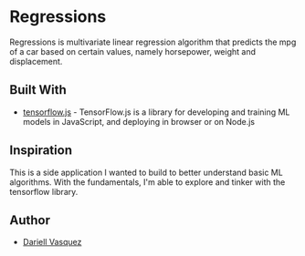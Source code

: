 # Regressions

Regressions is multivariate linear regression algorithm that predicts the mpg of a car based on certain values, namely horsepower, weight and displacement.

## Built With

* [tensorflow.js](https://www.tensorflow.org/js) - TensorFlow.js is a library for developing and training ML models in JavaScript, and deploying in browser or on Node.js

## Inspiration
This is a side application I wanted to build to better understand basic ML algorithms. With the fundamentals, I'm able to explore and tinker with the tensorflow library.

## Author

- [Dariell Vasquez](https://github.com/Dquez)